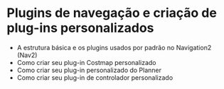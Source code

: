 # Plugins de navegação e criação de plug-ins personalizados

- A estrutura básica e os plugins usados por padrão no Navigation2 (Nav2)
- Como criar seu plug-in Costmap personalizado
- Como criar seu plug-in personalizado do Planner
- Como criar seu plug-in de controlador personalizado